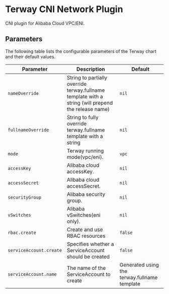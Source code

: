 # Terway CNI Network Plugin
CNI plugin for Alibaba Cloud VPC/ENI.

## Parameters
The following table lists the configurable parameters of the Terway chart and their default values.

| Parameter                                   | Description                                         | Default                                                           |
|---------------------------------------------|-----------------------------------------------------|-------------------------------------------------------------------|
| `nameOverride`                              | String to partially override terway.fullname template with a string (will prepend the release name) | `nil`             |
| `fullnameOverride`                          | String to fully override terway.fullname template with a string                                     | `nil`             |
| `mode`                                      | Terway running mode(vpc/eni).                       | `vpc`                                                             |
| `accessKey`                                 | Alibaba cloud accessKey.                            | `nil`                                                             |
| `accessSecret`                              | Alibaba cloud accessSecret.                         | `nil`                                                             |
| `securityGroup`                             | Alibaba security group.                             | `nil`                                                             |
| `vSwitches`                                 | Alibaba vSwitches(eni only).                        | `nil`                                                             |
| `rbac.create`                               | Create and use RBAC resources                       | `false`                                                           |
| `serviceAccount.create`                     | Specifies whether a ServiceAccount should be created | `false`                                                          |
| `serviceAccount.name`                       | The name of the ServiceAccount to create            | Generated using the terway.fullname template                      |
